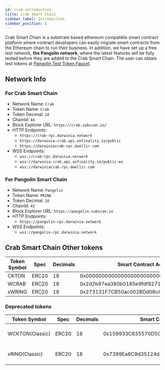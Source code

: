 ```yaml
---
id: crab-introduction
title: Crab Smart Chain
sidebar_label: Introduction
sidebar_position: 2
---
```


Crab Smart Chain is a substrate based ethereum compatible smart contract platform where contract developers can easily migrate smart contracts from the Ethereum chain to run their business. In addition, we have set up a free test network, **the Pangolin network**, where the latest features will be fully tested before they are added to the Crab Smart Chain. The user can obtain test tokens at [Pangolin Test Token Faucet](https://apps.darwinia.network/?network=pangolin).

##  Network Info

### For Crab Smart Chain

- Network Name: `Crab`
- Token Name: `Crab`
- Token Decimal: `18`
- ChainId: `44`
- Block Explorer URL: `https://crab.subscan.io/`
- HTTP Endpoints:
    - `https://crab-rpc.darwinia.network`
    - `https://darwinia-crab.api.onfinality.io/public`
    - `https://darwiniacrab-rpc.dwellir.com`
- WSS Endpoints:
    - `wss://crab-rpc.darwinia.network`
    - `wss://darwinia-crab.api.onfinality.io/public-ws`
    - `wss://darwiniacrab-rpc.dwellir.com`

### For Pangolin Smart Chain

- Network Name: `Pangolin`
- Token Name: `PRING`
- Token Decimal: `18`
- ChainId: `43`
- Block Explorer URL: `https://pangolin.subscan.io`
- HTTP Endpoints:
    - `https://pangolin-rpc.darwinia.network`
- WSS Endpoints:
    - `wss://pangolin-rpc.darwinia.network`

## Crab Smart Chain Other tokens

| Token Symbol | Spec | Decimals | Smart Contract Address |
| --- | --- | --- | --- |
| CKTON | ERC20 | 18 | 0x0000000000000000000000000000000000000402 |
| WCRAB | ERC20 | 18 | 0x2d2b97ea380b0185e9fdf8271d1afb5d2bf18329 |
| xWRING | ERC20 | 18 | 0x273131F7CB50ac002BDd08cA721988731F7e1092 |


### Deprecated tokens
| Token Symbol | Spec | Decimals | Smart Contract Address | Why |
| --- | --- | --- | --- | --- |
| WCKTON(Classic) | ERC20 | 18 | 0x159933C635570D5042723359fbD1619dFe83D3f3 | migrated to CKTON |
| xRING(Classic) | ERC20 | 18 | 0x7399Ea6C9d35124d893B8d9808930e9d3F211501 | migrated to xWRING |
